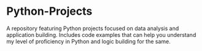 # Python-Projects
A repository featuring Python projects focused on data analysis and application building. Includes code examples that can help you understand my level of proficiency in Python and logic building for the same.
